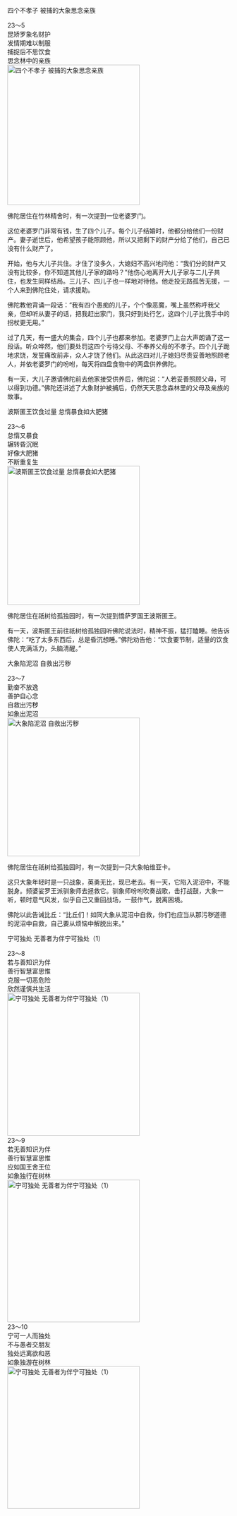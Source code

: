 四个不孝子 被捕的大象思念亲族

<div class="e2">
<div>
23～5<br>
 昆矫罗象名财护<br>
 发情期难以制服<br>
 捕捉后不思饮食<br>
 思念林中的亲族
</div>
<img src="images/fjj-85-1.jpg" width="300" height="318" alt="四个不孝子 被捕的大象思念亲族"/>
</div>

佛陀居住在竹林精舍时，有一次提到一位老婆罗门。

这位老婆罗门非常有钱，生了四个儿子。每个儿子结婚时，他都分给他们一份财产。妻子逝世后，他希望孩子能照顾他，所以又把剩下的财产分给了他们，自己已没有什么财产了。

开始，他与大儿子共住。才住了没多久，大媳妇不高兴地问他：“我们分的财产又没有比较多，你不知道其他儿子家的路吗？”他伤心地离开大儿子家与二儿子共住，也发生同样结局。三儿子、四儿子也一样地对待他。他走投无路孤苦无援，一个人来到佛陀住处，请求援助。

佛陀教他背诵一段话：“我有四个愚痴的儿子，个个像恶魔，嘴上虽然称呼我父亲，但却听从妻子的话，把我赶出家门，我只好到处行乞，这四个儿子比我手中的拐杖更无用。”

过了几天，有一盛大的集会，四个儿子也都来参加。老婆罗门上台大声朗诵了这一段话。听众哗然，他们要处罚这四个亏待父母、不奉养父母的不孝子。四个儿子跪地求饶，发誓痛改前非，众人才饶了他们。从此这四对儿子媳妇尽责妥善地照顾老人，并依老婆罗门的吩咐，每天将四盘食物中的两盘供养佛陀。

有一天，大儿子邀请佛陀前去他家接受供养后，佛陀说：“人若妥善照顾父母，可以得到功德。”佛陀还讲述了大象财护被捕后，仍然天天思念森林里的父母及亲族的故事。

波斯匿王饮食过量 怠惰暴食如大肥猪

<div class="e2">
<div>
23～6<br>
 怠惰又暴食<br>
 辗转昏沉眠<br>
 好像大肥猪<br>
 不断重复生
</div>
<img src="images/fjj-85-2.jpg" width="300" height="315" alt="波斯匿王饮食过量 怠惰暴食如大肥猪"/>
</div>

佛陀居住在祇树给孤独园时，有一次提到憍萨罗国王波斯匿王。

有一天，波斯匿王前往祇树给孤独园听佛陀说法时，精神不振，猛打瞌睡。他告诉佛陀：“吃了太多东西后，总是昏沉想睡。”佛陀劝告他：“饮食要节制，适量的饮食使人充满活力，头脑清醒。”

大象陷泥沼 自救出污秽

<div class="e2">
<div>
23～7<br>
 勤奋不放逸<br>
 善护自心念<br>
 自救出污秽<br>
 如象出泥沼
</div>
<img src="images/fjj-85-4.jpg" width="300" height="314" alt="大象陷泥沼 自救出污秽"/>
</div>

佛陀居住在祇树给孤独园时，有一次提到一只大象帕维亚卡。

这只大象年轻时是一只战象，英勇无比，现已老去。有一天，它陷入泥沼中，不能脱身。频婆娑罗王派驯象师去拯救它。驯象师吩咐吹奏战歌，击打战鼓，大象一听，顿时意气风发，似乎自己又重回战场，一鼓作气，脱离困境。

佛陀以此告诫比丘：“比丘们！如同大象从泥沼中自救，你们也应当从那污秽道德的泥沼中自救，自己要从烦恼中解脱出来。”

宁可独处 无善者为伴宁可独处（1）

<div class="e2">
<div>
23～8<br>
 若与善知识为伴<br>
 善行智慧富思惟<br>
 克服一切恶危险<br>
 欣然谨慎共生活
</div>
<img src="http://www.putixin.com/continue/fjj061004/images/fjj-85-5.jpg" width="300" height="324" alt="宁可独处 无善者为伴宁可独处（1）"/>
</div>

<div class="e2">
<div>
23～9<br>
 若无善知识为伴<br>
 善行智慧富思惟<br>
 应如国王舍王位<br>
 如象独行在树林
</div>
<img src="images/fjj-85-6.jpg" width="300" height="323" alt="宁可独处 无善者为伴宁可独处（1）"/>
</div>

<div class="e2">
<div>
23～10<br>
 宁可一人而独处<br>
 不与愚者交朋友<br>
 独处远离欲和恶<br>
 如象独游在树林
</div>
<img src="images/fjj-85-7.jpg" width="300" height="323" alt="宁可独处 无善者为伴宁可独处（1）"/>
</div>
